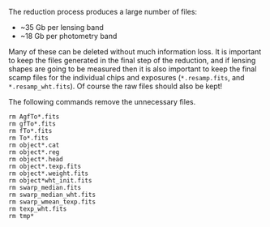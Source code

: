 The reduction process produces a large number of files:
* ~35 Gb per lensing band
* ~18 Gb per photometry band

Many of these can be deleted without much information loss. It is important to
keep the files generated in the final step of the reduction, and if lensing
shapes are going to be measured then it is also important to keep the final
scamp files for the individual chips and exposures (`*.resamp.fits`, and
`*.resamp_wht.fits`).
Of course the raw files should also be kept!

The following commands remove the unnecessary files.

```
rm AgfTo*.fits
rm gfTo*.fits
rm fTo*.fits
rm To*.fits
rm object*.cat
rm object*.reg
rm object*.head
rm object*.texp.fits
rm object*.weight.fits
rm object*wht_init.fits
rm swarp_median.fits
rm swarp_median_wht.fits
rm swarp_wmean_texp.fits
rm texp_wht.fits
rm tmp*
```
